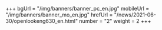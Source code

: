 +++
bgUrl = "/img/banners/banner_pc_en.jpg"
mobileUrl = "/img/banners/banner_mo_en.jpg"
hrefUrl = "/news/2021-06-30/openlookeng630_en.html"
number = "2"
weight =  2
+++